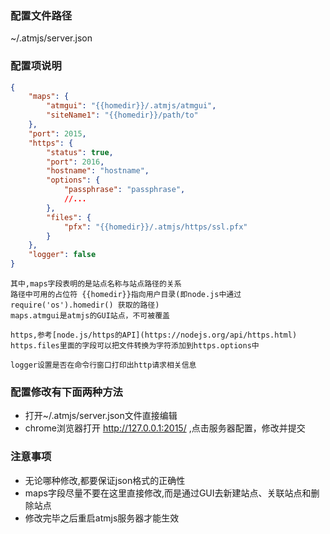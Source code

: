 ### 配置文件路径
 ~/.atmjs/server.json
 
### 配置项说明
```json
{
    "maps": {
        "atmgui": "{{homedir}}/.atmjs/atmgui",
        "siteName1": "{{homedir}}/path/to"
    },
    "port": 2015,
    "https": {
        "status": true,
        "port": 2016,
        "hostname": "hostname",
        "options": {
            "passphrase": "passphrase",
            //...
        },
        "files": {
            "pfx": "{{homedir}}/.atmjs/https/ssl.pfx"
        }
    },
    "logger": false
}
```
```
其中,maps字段表明的是站点名称与站点路径的关系
路径中可用的占位符 {{homedir}}指向用户目录(即node.js中通过 require('os').homedir() 获取的路径)
maps.atmgui是atmjs的GUI站点，不可被覆盖

https,参考[node.js/https的API](https://nodejs.org/api/https.html)
https.files里面的字段可以把文件转换为字符添加到https.options中

logger设置是否在命令行窗口打印出http请求相关信息
```

### 配置修改有下面两种方法
* 打开~/.atmjs/server.json文件直接编辑
* chrome浏览器打开 http://127.0.0.1:2015/ ,点击服务器配置，修改并提交


### 注意事项
* 无论哪种修改,都要保证json格式的正确性
* maps字段尽量不要在这里直接修改,而是通过GUI去新建站点、关联站点和删除站点
* 修改完毕之后重启atmjs服务器才能生效